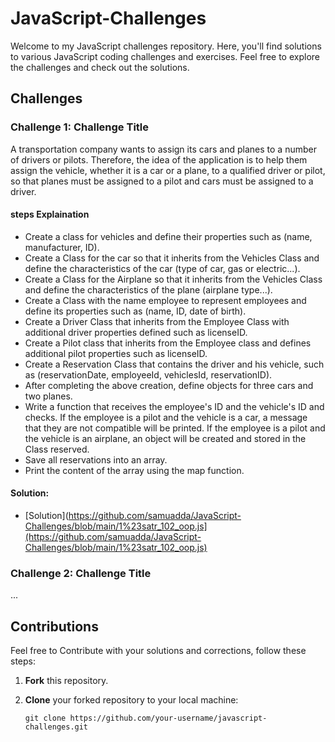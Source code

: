 # JavaScript-Challenges

Welcome to my JavaScript challenges repository. Here, you'll find solutions to various JavaScript coding challenges and exercises. Feel free to explore the challenges and check out the solutions.

## Challenges

### Challenge 1: Challenge Title

A transportation company wants to assign its cars and planes to a number of drivers or pilots. Therefore, the idea of the application is to help them assign the vehicle, 
whether it is a car or a plane, to a qualified driver or pilot, so that planes must be assigned to a pilot and cars must be assigned to a driver.

#### steps Explaination
- Create a class for vehicles and define their properties such as (name, manufacturer, ID).
- Create a Class for the car so that it inherits from the Vehicles Class and define the characteristics of the car (type of car, gas or electric...).
- Create a Class for the Airplane so that it inherits from the Vehicles Class and define the characteristics of the plane (airplane type...).
- Create a Class with the name employee to represent employees and define its properties such as (name, ID, date of birth).
- Create a Driver Class that inherits from the Employee Class with additional driver properties defined such as licenseID.
- Create a Pilot class that inherits from the Employee class and defines additional pilot properties such as licenseID.
- Create a Reservation Class that contains the driver and his vehicle, such as (reservationDate, employeeId, vehiclesId, reservationID).
- After completing the above creation, define objects for three cars and two planes.
- Write a function that receives the employee's ID and the vehicle's ID and checks. If the employee is a pilot and the vehicle is a car,
  a message that they are not compatible will be printed. If the employee is a pilot and the vehicle is an airplane, an object will be created and stored in the Class reserved.
- Save all reservations into an array.
- Print the content of the array using the map function.

#### Solution:
- [Solution](https://github.com/samuadda/JavaScript-Challenges/blob/main/1%23satr_102_oop.js](https://github.com/samuadda/JavaScript-Challenges/blob/main/1%23satr_102_oop.js)


### Challenge 2: Challenge Title

...



## Contributions

Feel free to Contribute with your solutions and corrections, follow these steps:

1. **Fork** this repository.

2. **Clone** your forked repository to your local machine:
   ```shell
   git clone https://github.com/your-username/javascript-challenges.git
